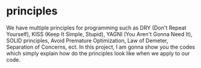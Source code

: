 # principles
We have multiple principles for programming such as DRY (Don't Repeat Yourself), KISS (Keep It Simple, Stupid), YAGNI (You Aren't Gonna Need It), SOLID principles, Avoid Premature Optimization, Law of Demeter, Separation of Concerns, ect.
In this project, I am gonna show you the codes which simply explain how do the principles look like when we apply to our code.
